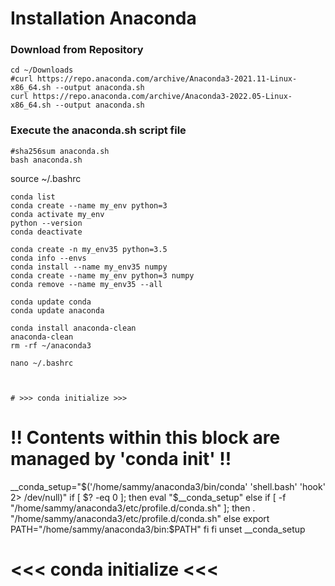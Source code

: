 # Installation Anaconda #



### Download from Repository ###
```
cd ~/Downloads
#curl https://repo.anaconda.com/archive/Anaconda3-2021.11-Linux-x86_64.sh --output anaconda.sh
curl https://repo.anaconda.com/archive/Anaconda3-2022.05-Linux-x86_64.sh --output anaconda.sh
```
### Execute the anaconda.sh script file ###
```
#sha256sum anaconda.sh
bash anaconda.sh
```

source ~/.bashrc

	conda list
	conda create --name my_env python=3
	conda activate my_env
	python --version
	conda deactivate

	conda create -n my_env35 python=3.5
	conda info --envs
	conda install --name my_env35 numpy
	conda create --name my_env python=3 numpy
	conda remove --name my_env35 --all

	conda update conda
	conda update anaconda

	conda install anaconda-clean
	anaconda-clean
	rm -rf ~/anaconda3

	nano ~/.bashrc



	# >>> conda initialize >>>
# !! Contents within this block are managed by 'conda init' !!
__conda_setup="$('/home/sammy/anaconda3/bin/conda' 'shell.bash' 'hook' 2> /dev/null)"
if [ $? -eq 0 ]; then
    eval "$__conda_setup"
else
    if [ -f "/home/sammy/anaconda3/etc/profile.d/conda.sh" ]; then
        . "/home/sammy/anaconda3/etc/profile.d/conda.sh"
    else
        export PATH="/home/sammy/anaconda3/bin:$PATH"
    fi
fi
unset __conda_setup
# <<< conda initialize <<<

